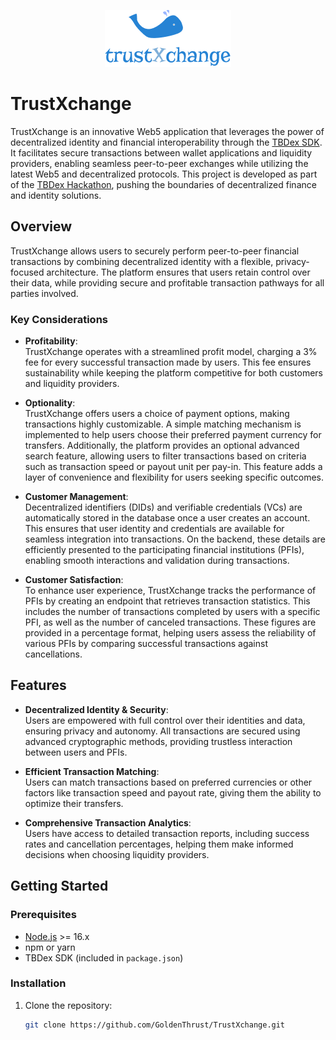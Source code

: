 <p align="center">
  <img src="trustxchange.png" alt="TrustXchange logo" />
</p>

# TrustXchange

TrustXchange is an innovative Web5 application that leverages the power of decentralized identity and financial interoperability through the [TBDex SDK](https://tbdex.io/). It facilitates secure transactions between wallet applications and liquidity providers, enabling seamless peer-to-peer exchanges while utilizing the latest Web5 and decentralized protocols. This project is developed as part of the [TBDex Hackathon](https://www.tbdex.io/hackathon), pushing the boundaries of decentralized finance and identity solutions.

## Overview

TrustXchange allows users to securely perform peer-to-peer financial transactions by combining decentralized identity with a flexible, privacy-focused architecture. The platform ensures that users retain control over their data, while providing secure and profitable transaction pathways for all parties involved.

### Key Considerations

- **Profitability**:  
  TrustXchange operates with a streamlined profit model, charging a 3% fee for every successful transaction made by users. This fee ensures sustainability while keeping the platform competitive for both customers and liquidity providers.

- **Optionality**:  
  TrustXchange offers users a choice of payment options, making transactions highly customizable. A simple matching mechanism is implemented to help users choose their preferred payment currency for transfers. Additionally, the platform provides an optional advanced search feature, allowing users to filter transactions based on criteria such as transaction speed or payout unit per pay-in. This feature adds a layer of convenience and flexibility for users seeking specific outcomes.

- **Customer Management**:  
  Decentralized identifiers (DIDs) and verifiable credentials (VCs) are automatically stored in the database once a user creates an account. This ensures that user identity and credentials are available for seamless integration into transactions. On the backend, these details are efficiently presented to the participating financial institutions (PFIs), enabling smooth interactions and validation during transactions.

- **Customer Satisfaction**:  
  To enhance user experience, TrustXchange tracks the performance of PFIs by creating an endpoint that retrieves transaction statistics. This includes the number of transactions completed by users with a specific PFI, as well as the number of canceled transactions. These figures are provided in a percentage format, helping users assess the reliability of various PFIs by comparing successful transactions against cancellations.

## Features

- **Decentralized Identity & Security**:  
  Users are empowered with full control over their identities and data, ensuring privacy and autonomy. All transactions are secured using advanced cryptographic methods, providing trustless interaction between users and PFIs.

- **Efficient Transaction Matching**:  
  Users can match transactions based on preferred currencies or other factors like transaction speed and payout rate, giving them the ability to optimize their transfers.

- **Comprehensive Transaction Analytics**:  
  Users have access to detailed transaction reports, including success rates and cancellation percentages, helping them make informed decisions when choosing liquidity providers.

## Getting Started

### Prerequisites

- [Node.js](https://nodejs.org/en/) >= 16.x
- npm or yarn
- TBDex SDK (included in `package.json`)

### Installation

1. Clone the repository:
   ```bash
   git clone https://github.com/GoldenThrust/TrustXchange.git
